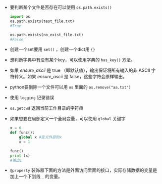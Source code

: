 + 要判断某个文件是否存在可以使用 `os.path.exists()`

  ```python
  import os
  os.path.exists(test_file.txt)
  #True
  
  os.path.exists(no_exist_file.txt)
  #False
  ```

+ 创建一个set要用 `set()` ，创建一个dict用 `{}`

+ 想判断字典中有没有某个key，可以使用字典的 `has_key()` 方法。

+ 如果 *ensure_ascii* 是 true （即默认值），输出保证将所有输入的非 ASCII 字符转义。如果 *ensure_ascii* 是 false，这些字符会原样输出。

+ python要删除一个文件可以用 `os` 里面的 `os.remove("aa.txt")`

+ 使用 `logging` 记录错误

+ `os.getcwd` 返回当前工作目录的字符串

+ 如果想要在局部定义一个全局变量，可以使用 `global` 关键字

  ```python
  x = 6
  def func():
      global x #定义外部的x
      x = 1
   
  func()
  print (x)
  #输出1
  ```

+ `@property` 装饰器下面的方法是外面访问里面的接口，实际存储数据的变量是加上一个下划线 `_` 的变量。











